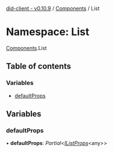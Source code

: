 [did-client - v0.10.9](../README.md) / [Components](components.md) / List

# Namespace: List

[Components](components.md).List

## Table of contents

### Variables

- [defaultProps](components.list.md#defaultprops)

## Variables

### defaultProps

• **defaultProps**: *Partial*<[*IListProps*](../interfaces/components.ilistprops.md)<any\>\>
